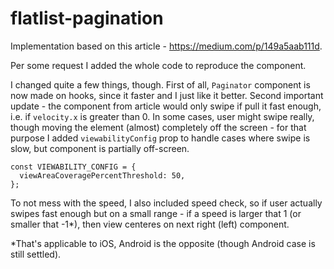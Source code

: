 # flatlist-pagination

Implementation based on this article - https://medium.com/p/149a5aab111d.

Per some request I added the whole code to reproduce the component.

I changed quite a few things, though. First of all, `Paginator` component is now made on hooks, since it faster and I just like it better. Second important update - the component from article would only swipe if pull it fast enough, i.e. if `velocity.x` is greater than 0. In some cases, user might swipe really, though moving the element (almost) completely off the screen - for that purpose I added `viewabilityConfig` prop to handle cases where swipe is slow, but component is partially off-screen.
```
const VIEWABILITY_CONFIG = {
  viewAreaCoveragePercentThreshold: 50,
};
```
To not mess with the speed, I also included speed check, so if user actually swipes fast enough but on a small range - if a speed is larger that 1 (or smaller that -1*), then view centeres on next right (left) component.



*That's applicable to iOS, Android is the opposite (though Android case is still settled).
